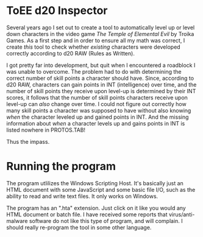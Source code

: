# ToEE d20 Inspector

Several years ago I set out to create a tool to automatically level up or level down characters in the video game _The Temple of Elemental Evil_ by Troika Games. As a first step and in order to ensure all my math was correct, I create _this_ tool to check whether _existing_ characters were developed correctly according to d20 RAW (Rules as Written).

I got pretty far into development, but quit when I encountered a roadblock I was unable to overcome. The problem had to do with determining the correct number of skill points a character should have. Since, according to d20 RAW, characters can gain points in INT (intelligence) over time, and the number of skill points they receive upon level-up is determined by their INT scores, it follows that the number of skill points characters receive upon level-up can _also_ change over time. I could not figure out correctly how many skill points a character was supposed to have without also knowing _when_ the character leveled up and gained points in INT. And the missing information about _when_ a character levels up and gains points in INT is listed nowhere in PROTOS.TAB!

Thus the impass.

# Running the program

The program utlilizes the Windows Scripting Host. It's basically just an HTML document with some JavaScript and some basic file I/O, such as the ability to read and write text files. It only works on Windows.

The program has an ".hta" extension. Just click on it like you would any HTML document or batch file. I have received some reports that virus/anti-malware software do not like this type of program, and will complain. I should really re-program the tool in some other language.
